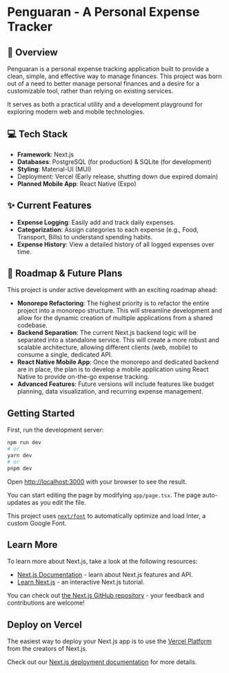 # **Penguaran \- A Personal Expense Tracker**

## **🚀 Overview**

Penguaran is a personal expense tracking application built to provide a clean, simple, and effective way to manage finances. This project was born out of a need to better manage personal finances and a desire for a customizable tool, rather than relying on existing services.

It serves as both a practical utility and a development playground for exploring modern web and mobile technologies.

## **💻 Tech Stack**

* **Framework**: Next.js  
* **Databases**: PostgreSQL (for production) & SQLite (for development)  
* **Styling**: Material-UI (MUI)  
* Deployment: Vercel (Early release, shutting down due expired domain)
* **Planned Mobile App**: React Native (Expo)

## **✨ Current Features**

* **Expense Logging**: Easily add and track daily expenses.  
* **Categorization**: Assign categories to each expense (e.g., Food, Transport, Bills) to understand spending habits.  
* **Expense History**: View a detailed history of all logged expenses over time.

## **🚧 Roadmap & Future Plans**

This project is under active development with an exciting roadmap ahead:

* **Monorepo Refactoring**: The highest priority is to refactor the entire project into a monorepo structure. This will streamline development and allow for the dynamic creation of multiple applications from a shared codebase.  
* **Backend Separation**: The current Next.js backend logic will be separated into a standalone service. This will create a more robust and scalable architecture, allowing different clients (web, mobile) to consume a single, dedicated API.  
* **React Native Mobile App**: Once the monorepo and dedicated backend are in place, the plan is to develop a mobile application using React Native to provide on-the-go expense tracking.  
* **Advanced Features**: Future versions will include features like budget planning, data visualization, and recurring expense management.

## Getting Started

First, run the development server:

```bash
npm run dev
# or
yarn dev
# or
pnpm dev
```

Open [http://localhost:3000](http://localhost:3000) with your browser to see the result.

You can start editing the page by modifying `app/page.tsx`. The page auto-updates as you edit the file.

This project uses [`next/font`](https://nextjs.org/docs/basic-features/font-optimization) to automatically optimize and load Inter, a custom Google Font.

## Learn More

To learn more about Next.js, take a look at the following resources:

- [Next.js Documentation](https://nextjs.org/docs) - learn about Next.js features and API.
- [Learn Next.js](https://nextjs.org/learn) - an interactive Next.js tutorial.

You can check out [the Next.js GitHub repository](https://github.com/vercel/next.js/) - your feedback and contributions are welcome!

## Deploy on Vercel

The easiest way to deploy your Next.js app is to use the [Vercel Platform](https://vercel.com/new?utm_medium=default-template&filter=next.js&utm_source=create-next-app&utm_campaign=create-next-app-readme) from the creators of Next.js.

Check out our [Next.js deployment documentation](https://nextjs.org/docs/deployment) for more details.
